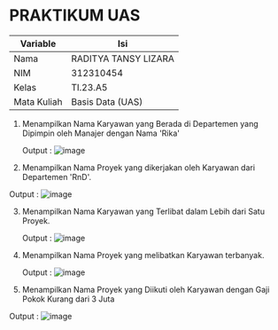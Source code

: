 # PRAKTIKUM UAS

| Variable | Isi |
| -------- | --- |
| Nama | RADITYA TANSY LIZARA  |
| NIM | 312310454 |
| Kelas | TI.23.A5 |
| Mata Kuliah | Basis Data (UAS) |


1. Menampilkan Nama Karyawan yang Berada di Departemen yang Dipimpin oleh Manajer dengan Nama 'Rika'

   Output :
   ![image](https://github.com/RadityaTansyLizara/PRAKTIKUMUAS/assets/147571863/19e062fb-f627-4f6e-8ed3-cebb5cb70d17)

2. Menampilkan Nama Proyek yang dikerjakan oleh Karyawan dari
Departemen 'RnD'.

Output :
![image](https://github.com/RadityaTansyLizara/PRAKTIKUMUAS/assets/147571863/74bc0f4d-ecf8-490f-a2b8-76cc81800964)

3. Menampilkan Nama Karyawan yang Terlibat dalam Lebih dari Satu Proyek.
   
   Output :
![image](https://github.com/RadityaTansyLizara/PRAKTIKUMUAS/assets/147571863/0525259a-5fe0-4ede-b8f1-e2c8ea2f1332)

4. Menampilkan Nama Proyek yang melibatkan Karyawan terbanyak.
   
   Output :
   ![image](https://github.com/RadityaTansyLizara/PRAKTIKUMUAS/assets/147571863/1af09fb3-328a-4ca4-92ce-e24ff0b627eb)

5. Menampilkan Nama Proyek yang Diikuti oleh Karyawan dengan Gaji Pokok
Kurang dari 3 Juta

Output :
![image](https://github.com/RadityaTansyLizara/PRAKTIKUMUAS/assets/147571863/8af5105e-4a99-4183-b512-3809c02e4691)
